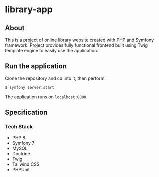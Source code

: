 # library-app
## About
This is a project of online library website created with PHP and Symfony framework. Project provides fully functional frontend built using Twig template engine to easily use the application.

## Run the application
Clone the repository and cd into it, then perform
```
$ symfony server:start
```
The application runs on `localhost:8000`
## Specification
### Tech Stack
* PHP 8
* Symfony 7
* MySQL
* Doctrine
* Twig
* Tailwind CSS
* PHPUnit
